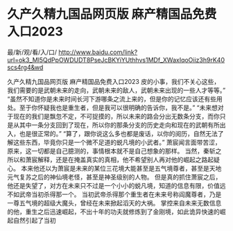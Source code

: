 # 久产久精九国品网页版 麻产精国品免费入口2023

最/新/观/看/入/口/ http://www.baidu.com/link?url=ok3_Ml5QdPpOWDUDT8PseJcBKYiYUthhvs1MDf_XWaxIqoOiiz3h9rK40scs4rg4&wd

久产久精九国品网页版 麻产精国品免费入口2023
皮的小事，我们不关心这些，我们需要的是武朝未来的走向，武朝未来的敌人，武朝未来出现的一些人才等等。”
    “虽然不知道你是未来时间长河下游哪条之流上来的，但是你的记忆应该还有些用处。至于你怀疑我也是重生者，但是我可以很明确的告诉你，我不是。”
    “未来想对于现在的我们是飘忽不定，不可捉摸的，所以未来的路会分出无数条分支，而你只是从其中一条分支回到了现在，所以你的那条分支的历史走向和现在的武朝有所出入，也是很正常的。”
    “算了，跟你说这么多也都是废话，以你的阅历，自然无法了解这些东西，毕竟你只是一个微不足道的蜕凡境的小武者。”
    萧宸闻言面带苦涩，原来，这一切都是自己臆测的，事情根本就不是自己想象的那样。
    当然，秦斩之所以和萧宸解释，还是在掩盖真实的真相，他不希望别人再对他的崛起之路起疑心。
    本来他还以为萧宸是未来的某位三花境大能甚至是五气境尊者，甚至是天地元气复苏之后的神仙境老怪，甚至是神圣级别的人物。
    但是真的抓住萧宸之后，他还是失望了，对方在未来只不过是一个小小的蜕凡境，知道的信息有限，价值远不如武帝当初杀得那一个。
    当初武帝杀得那个重生者在未来号称阎魔尊者，乃是一尊五气境的超级大魔头，曾经在未来掀起滔天的大祸。
    掌控来自未来无数信息的他，重生之后迅速崛起，不出十年的功夫就修炼到了金刚境，如此诡异快速的崛起自然引起了当初
